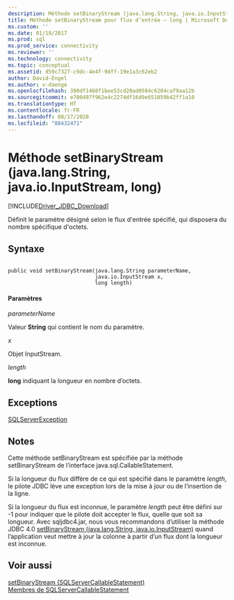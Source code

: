 ```yaml
---
description: Méthode setBinaryStream (java.lang.String, java.io.InputStream, long)
title: Méthode setBinaryStream pour flux d’entrée – long | Microsoft Docs
ms.custom: ''
ms.date: 01/19/2017
ms.prod: sql
ms.prod_service: connectivity
ms.reviewer: ''
ms.technology: connectivity
ms.topic: conceptual
ms.assetid: d59c7327-c9dc-4e4f-9dff-19e1a3c62eb2
author: David-Engel
ms.author: v-daenge
ms.openlocfilehash: 390df1468f1bee53cd20ad0584c6204caf9aa12b
ms.sourcegitcommit: e700497f962e4c2274df16d9e651059b42ff1a10
ms.translationtype: HT
ms.contentlocale: fr-FR
ms.lasthandoff: 08/17/2020
ms.locfileid: "88432471"
---
```

# <a name="setbinarystream-method-javalangstring-javaioinputstream-long"></a>Méthode setBinaryStream (java.lang.String, java.io.InputStream, long)
[!INCLUDE[Driver_JDBC_Download](../../../includes/driver_jdbc_download.md)]

  Définit le paramètre désigné selon le flux d'entrée spécifié, qui disposera du nombre spécifique d'octets.  
  
## <a name="syntax"></a>Syntaxe  
  
```  
  
public void setBinaryStream(java.lang.String parameterName,  
                            java.io.InputStream x,  
                            long length)  
```  
  
#### <a name="parameters"></a>Paramètres  
 *parameterName*  
  
 Valeur **String** qui contient le nom du paramètre.  
  
 *x*  
  
 Objet InputStream.  
  
 *length*  
  
 **long** indiquant la longueur en nombre d’octets.  
  
## <a name="exceptions"></a>Exceptions  
 [SQLServerException](../../../connect/jdbc/reference/sqlserverexception-class.md)  
  
## <a name="remarks"></a>Notes  
 Cette méthode setBinaryStream est spécifiée par la méthode setBinaryStream de l’interface java.sql.CallableStatement.  
  
 Si la longueur du flux diffère de ce qui est spécifié dans le paramètre *length*, le pilote JDBC lève une exception lors de la mise à jour ou de l’insertion de la ligne.  
  
 Si la longueur du flux est inconnue, le paramètre *length* peut être défini sur -1 pour indiquer que le pilote doit accepter le flux, quelle que soit sa longueur. Avec sqljdbc4.jar, nous vous recommandons d’utiliser la méthode JDBC 4.0 [setBinaryStream (java.lang.String, java.io.InputStream)](../../../connect/jdbc/reference/setbinarystream-method-java-lang-string-java-io-inputstream.md) quand l’application veut mettre à jour la colonne à partir d’un flux dont la longueur est inconnue.  
  
## <a name="see-also"></a>Voir aussi  
 [setBinaryStream &#40;SQLServerCallableStatement&#41;](../../../connect/jdbc/reference/setbinarystream-sqlservercallablestatement.md)   
 [Membres de SQLServerCallableStatement](../../../connect/jdbc/reference/sqlservercallablestatement-members.md)  
  
  
